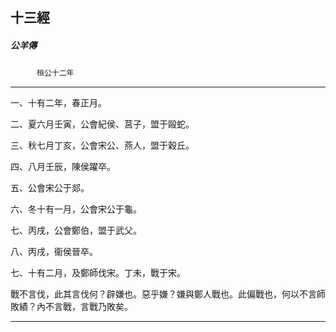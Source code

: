 

## 十三經

##### 公羊傳
　　　`桓公十二年`

* * *

一、十有二年，春正月。

二、夏六月壬寅，公會紀侯、莒子，盟于毆蛇。

三、秋七月丁亥，公會宋公、燕人，盟于穀丘。

四、八月壬辰，陳侯躍卒。

五、公會宋公于郯。

六、冬十有一月，公會宋公于龜。

七、丙戌，公會鄭伯，盟于武父。

八、丙戌，衞侯晉卒。

七、十有二月，及鄭師伐宋。丁未，戰于宋。

戰不言伐，此其言伐何？辟嫌也。惡乎嫌？嫌與鄭人戰也。此偏戰也，何以不言師敗績？內不言戰，言戰乃敗矣。

* * *

